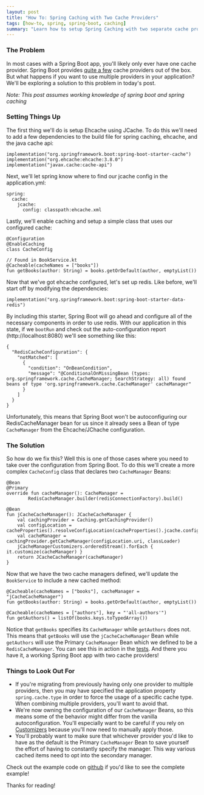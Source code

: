 ```yaml
---
layout: post
title: "How To: Spring Caching with Two Cache Providers"
tags: [how-to, spring, spring-boot, caching]
summary: "Learn how to setup Spring Caching with two separate cache providers (redis and ehcache)"
---
```


### The Problem
In most cases with a Spring Boot app, you'll likely only ever have one cache provider. Spring Boot provides [quite a few](https://docs.spring.io/spring-boot/docs/current/reference/html/boot-features-caching.html#boot-features-caching-provider) cache providers out of the box. But what happens if you want to use multiple providers in your application? We'll be exploring a solution to this problem in today's post. 

_Note: This post assumes working knowledge of spring boot and spring caching_

### Setting Things Up
The first thing we'll do is setup Ehcache using JCache. To do this we'll need to add a few dependencies to the build file for spring caching, ehcache, and the java cache api:

<pre><code class="language-kotlin">implementation("org.springframework.boot:spring-boot-starter-cache")
implementation("org.ehcache:ehcache:3.8.0")
implementation("javax.cache:cache-api")</code></pre>

Next, we'll let spring know where to find our jcache config in the application.yml:

<pre><code class="language-yaml">spring:
  cache:
    jcache:
      config: classpath:ehcache.xml</code></pre>

Lastly, we'll enable caching and setup a simple class that uses our configured cache:

<pre><code class="language-kotlin">@Configuration
@EnableCaching 
class CacheConfig

// Found in BookService.kt
@Cacheable(cacheNames = ["books"])
fun getBooks(author: String) = books.getOrDefault(author, emptyList())
</code></pre>

Now that we've got ehcache configured, let's set up redis. Like before, we'll start off by modifying the dependencies:

<pre><code class="language-kotlin">implementation("org.springframework.boot:spring-boot-starter-data-redis")</code></pre>

By including this starter, Spring Boot will go ahead and configure all of the necessary components in order to use redis. With our application in this state, if we `bootRun` and check out the auto-configuration report (http://localhost:8080) we'll see something like this:

```
{
  "RedisCacheConfiguration": {
    "notMatched": [
      {
        "condition": "OnBeanCondition",
        "message": "@ConditionalOnMissingBean (types: org.springframework.cache.CacheManager; SearchStrategy: all) found beans of type 'org.springframework.cache.CacheManager' cacheManager"
      }
    ]
  }
}
```

Unfortunately, this means that Spring Boot won't be autoconfiguring our RedisCacheManager bean for us since it already sees a Bean of type `CacheManager` from the Ehcache/JChache configuration. 

### The Solution
So how do we fix this? Well this is one of those cases where you need to take over the configuration from Spring Boot. To do this we'll create a more complex `CacheConfig` class that declares two `CacheManager` Beans:

<pre><code class="language-kotlin">@Bean
@Primary
override fun cacheManager(): CacheManager =
        RedisCacheManager.builder(redisConnectionFactory).build()

@Bean
fun jCacheCacheManager(): JCacheCacheManager {
    val cachingProvider = Caching.getCachingProvider()
    val configLocation = cacheProperties().resolveConfigLocation(cacheProperties().jcache.config)
    val cacheManager = cachingProvider.getCacheManager(configLocation.uri, classLoader)
    jCacheManagerCustomizers.orderedStream().forEach { it.customize(cacheManager) }
    return JCacheCacheManager(cacheManager)
}
</code></pre>

Now that we have the two cache managers defined, we'll update the `BookService` to include a new cached method:

<pre><code class="language-kotlin">@Cacheable(cacheNames = ["books"], cacheManager = "jCacheCacheManager")
fun getBooks(author: String) = books.getOrDefault(author, emptyList())

@Cacheable(cacheNames = ["authors"], key = "'all-authors'")
fun getAuthors() = listOf(books.keys.toTypedArray())
</code></pre>

Notice that `getBooks` specifies its `CacheManager` while `getAuthors` does not. This means that `getBooks` will use the `jCacheCacheManager` Bean while `getAuthors` will use the Primary `CacheManager` Bean which we defined to be a `RedisCacheManager`. You can see this in action in the [tests](https://github.com/lumberjackdev/spring-caching-with-multiple-providers/blob/master/src/test/kotlin/com/lumberjackdev/caching/demo/service/BookServiceTests.kt). And there you have it, a working Spring Boot app with two cache providers!

### Things to Look Out For
* If you're migrating from previously having only one provider to multiple providers, then you may have specified the application property `spring.cache.type` in order to force the usage of a specific cache type. When combining multiple providers, you'll want to avoid that. 
* We're now owning the configuration of our `CacheManager` Beans, so this means some of the behavior might differ from the vanilla autoconfiguration. You'll especially want to be careful if you rely on [Customizers](https://docs.spring.io/spring-boot/docs/current/api/org/springframework/boot/autoconfigure/cache/CacheManagerCustomizer.html) because you'll now need to manually apply those.
* You'll probably want to make sure that whichever provider you'd like to have as the default is the Primary `CacheManager` Bean to save yourself the effort of having to constantly specify the manager. This way various cached items need to opt into the secondary manager.

Check out the example code on [github](https://github.com/lumberjackdev/spring-caching-with-multiple-providers) if you'd like to see the complete example!

Thanks for reading!
